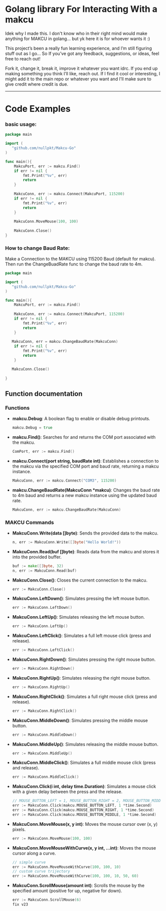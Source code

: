 # Golang library For Interacting With a makcu

Idek why I made this. I don't know who in their right mind would make anything for MAKCU in golang... but yk here it is for whoever wants it :)

This project’s been a really fun learning experience, and I’m still figuring stuff out as I go... So If you’ve got any feedback, suggestions, or ideas, feel free to reach out!

Fork it, change it, break it, improve it whatever you want idrc. If you end up making something you think I’ll like, reach out. If I find it cool or interesting, I might add it to the main repo or whatever you want and I'll make sure to give credit where credit is due.

---

# Code Examples

### basic usage:
```GO 
package main

import (
   "github.com/nullpkt/Makcu-Go"
)

func main(){
    MakcuPort, err := makcu.Find()
    if err != nil {
        fmt.Print("%v", err)
        return
    }
    
    MakcuConn, err := makcu.Connect(MakcuPort, 115200)
    if err != nil {
        fmt.Print("%v", err)
        return
    }
    
    MakcuConn.MoveMouse(100, 100)
    
    MakcuConn.Close()
}
```
### How to change Baud Rate:
Make a Connection to the MAKCU using 115200 Baud (default for makcu). Then run the ChangeBuadRate func to change the baud rate to 4m. 
```go
package main

import (
   "github.com/nullpkt/Makcu-Go"
)

func main(){
    MakcuPort, err := makcu.Find()
    
    MakcuConn, err := makcu.Connect(MakcuPort, 115200)
    if err != nil {
        fmt.Print("%v", err)
        return
    }
    
   MakcuConn, err = makcu.ChangeBaudRate(MakcuConn)
    if err != nil {
        fmt.Print("%v", err)
        return
    }

   MakcuConn.Close()
    
}
```
## Function documentation

### **Functions**

- **makcu.Debug**: A boolean flag to enable or disable debug printouts.
    ```go
    makcu.Debug = true
    ```
- **makcu.Find()**: Searches for and returns the COM port associated with the makcu.
    ``` go
    ComPort, err := makcu.Find()
    ```
- **makcu.Connect(port string, baudRate int)**: Establishes a connection to the makcu via the specified COM port and baud rate, returning a makcu instance.
  ```go
  MakcuConn, err := makcu.Connect("COM3", 115200)
  ```
- **makcu.ChangeBaudRate(MakcuConn *makcu)**: Changes the baud rate to 4m baud and returns a new makcu instance using the updated baud rate.
    ```go
    MakcuConn, err := makcu.ChangeBaudRate(MakcuConn)
    ```

### **MAKCU Commands**

- **MakcuConn.Write(data []byte)**:  Sends the provided data to the makcu.
    ```go
    n, err := MakcuConn.Write([]byte("Hello World!"))
    ```
- **MakcuConn.Read(buf []byte)**: Reads data from the makcu and stores it into the provided buffer.
    ```go
    buf := make([]byte, 32)
    n, err := MakcuConn.Read(buf)
    ```
- **MakcuConn.Close()**: Closes the current connection to the makcu.
    ```go
    err := MakcuConn.Close()
    ```
- **MakcuConn.LeftDown()**: Simulates pressing the left mouse button.
    ```go
    err := MakcuConn.LeftDown()
    ```
- **MakcuConn.LeftUp()**: Simulates releasing the left mouse button.
    ```go
    err := MakcuConn.LeftUp()
    ```
- **MakcuConn.LeftClick()**: Simulates a full left mouse click (press and release).
    ```go
    err := MakcuConn.LeftClick()
    ```
- **MakcuConn.RightDown()**: Simulates pressing the right mouse button.
    ```go
    err := MakcuConn.RightDown()
    ```
- **MakcuConn.RightUp()**: Simulates releasing the right mouse button.
    ```go
    err := MakcuConn.RightUp()
    ```
- **MakcuConn.RightClick()**: Simulates a full right mouse click (press and release).
    ```go
    err := MakcuConn.RightClick()
    ```
- **MakcuConn.MiddleDown()**: Simulates pressing the middle mouse button.
    ```go
    err := MakcuConn.MiddleDown()
    ```
- **MakcuConn.MiddleUp()**: Simulates releasing the middle mouse button.
    ```go
    err := MakcuConn.MiddleUp()
    ```
- **MakcuConn.MiddleClick()**: Simulates a full middle mouse click (press and release).
    ```go
    err := MakcuConn.MiddleClick()
    ```
- **MakcuConn.Click(i int, delay time.Duration)**: Simulates a mouse click with a given delay between the press and the release.
    ```go
    // MOUSE_BUTTON_LEFT = 1, MOUSE_BUTTON_RIGHT = 2, MOUSE_BUTTON_MIDDLE = 3
    err := MakcuConn.Click(makcu.MOUSE_BUTTON_LEFT, 1 *time.Second)
    err := MakcuConn.Click(makcu.MOUSE_BUTTON_RIGHT, 1 *time.Second)
    err := MakcuConn.Click(makcu.MOUSE_BUTTON_MIDDLE, 1 *time.Second)
    ```
- **MakcuConn.MoveMouse(x, y int)**: Moves the mouse cursor over (x, y) pixels.
    ```go
    err := MakcuConn.MoveMouse(100, 100)
    ```
- **MakcuConn.MoveMouseWithCurve(x, y int, ...int)**: Moves the mouse cursor along a curve.
    ```go
    // simple curve
    err := MakcuConn.MoveMouseWithCurve(100, 100, 10)
    // custom curve trijectory
    err := MakcuConn.MoveMouseWithCurve(100, 100, 10, 50, 60)
    ```
- **MakcuConn.ScrollMouse(amount int)**: Scrolls the mouse by the specified amount (positive for up, negative for down).
    ```go
    err := MakcuConn.ScrollMouse(6)
    fix v23
    ```

  
